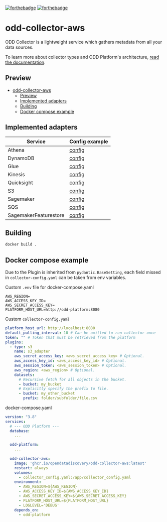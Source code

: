 [![forthebadge](https://forthebadge.com/images/badges/built-with-love.svg)](https://forthebadge.com)
[![forthebadge](https://forthebadge.com/images/badges/for-you.svg)](https://forthebadge.com)
# odd-collector-aws
ODD Collector is a lightweight service which gathers metadata from all your data sources.

To learn more about collector types and ODD Platform's architecture, [read the documentation](https://docs.opendatadiscovery.org/architecture).

## Preview
- [odd-collector-aws](#odd-collector-aws)
  - [Preview](#preview)
  - [Implemented adapters](#implemented-adapters)
  - [Building](#building)
  - [Docker compose example](#docker-compose-example)

## Implemented adapters
| Service                                                      | Config example                                        |
| ------------------------------------------------------------ | ----------------------------------------------------- |
| Athena                 <a name="athena"></a>                 | [config](config_examples/athena.yaml)                 |
| DynamoDB               <a name="dynamodb"></a>               | [config](config_examples/dynamodb.yaml)               |
| Glue                   <a name="glue"></a>                   | [config](config_examples/glue.yaml)                   |
| Kinesis                <a name="kinesis"></a>                | [config](config_examples/kinesis.yaml)                |
| Quicksight             <a name="quicksight"></a>             | [config](config_examples/quicksight.yaml)             |
| S3                     <a name="s3"></a>                     | [config](config_examples/s3.yaml)                     |
| Sagemaker              <a name="sagemaker"></a>              | [config](config_examples/sagemaker.yaml)              |
| SQS                    <a name="sqs"></a>                    | [config](config_examples/sqs.yaml)                    |
| SagemakerFeaturestore  <a name="sagemaker-featurestore"></a> | [config](config_examples/sagemaker_featurestore.yaml) |


## Building
```bash
docker build .
```

## Docker compose example
Due to the Plugin is inherited from `pydantic.BaseSetting`, each field missed in `collector-config.yaml` can be taken from env variables.

Custom `.env` file for docker-compose.yaml
```
AWS_REGION=
AWS_ACCESS_KEY_ID=
AWS_SECRET_ACCESS_KEY=
PLATFORM_HOST_URL=http://odd-platform:8080
```

Custom `collector-config.yaml`
```yaml
platform_host_url: http://localhost:8080
default_pulling_interval: 10 # Can be omitted to run collector once
token: "" # Token that must be retrieved from the platform
plugins:
  - type: s3
    name: s3_adapter
    aws_secret_access_key: <aws_secret_access_key> # Optional.
    aws_access_key_id: <aws_access_key_id> # Optional.
    aws_session_token: <aws_session_token> # Optional.
    aws_region: <aws_region> # Optional.
    datasets:
      # Recursive fetch for all objects in the bucket.
      - bucket: my_bucket
      # Explicitly specify the prefix to file.
      - bucket: my_other_bucket
        prefix: folder/subfolder/file.csv
```

docker-compose.yaml
```yaml
version: "3.8"
services:
  # --- ODD Platform ---
  database:
    ...

  odd-platform:
    ...
  
  odd-collector-aws:
    image: 'ghcr.io/opendatadiscovery/odd-collector-aws:latest'
    restart: always
    volumes:
      - collector_config.yaml:/app/collector_config.yaml
    environment:
      - AWS_REGION=${AWS_REGION}
      - AWS_ACCESS_KEY_ID=${AWS_ACCESS_KEY_ID}
      - AWS_SECRET_ACCESS_KEY=${AWS_SECRET_ACCESS_KEY}
      - PLATFORM_HOST_URL=${PLATFORM_HOST_URL}
      - LOGLEVEL='DEBUG'
    depends_on:
      - odd-platform
```
